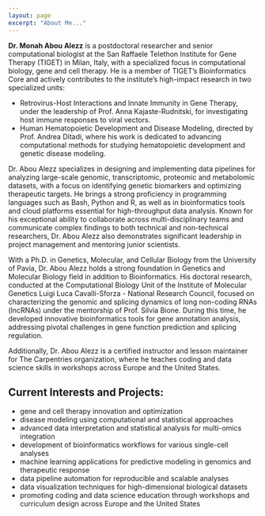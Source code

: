 ```yaml
---
layout: page
excerpt: "About Me..."
---
```


**Dr. Monah Abou Alezz** is a postdoctoral researcher and senior computational biologist at the San Raffaele Telethon Institute for Gene Therapy (TIGET) in Milan, Italy, with a specialized focus in computational biology, gene and cell therapy.  He is a member of TIGET’s Bioinformatics Core and actively contributes to the institute’s high-impact research in two specialized units:  
- Retrovirus-Host Interactions and Innate Immunity in Gene Therapy, under the leadership of Prof. Anna Kajaste-Rudnitski, for investigating host immune responses to viral vectors.
- Human Hematopoietic Development and Disease Modeling, directed by Prof. Andrea Ditadi, where his work is dedicated to advancing computational methods for studying hematopoietic development and genetic disease modeling.

Dr. Abou Alezz specializes in designing and implementing data pipelines for analyzing large-scale genomic, transcriptomic, proteomic and metabolomic datasets, with a focus on identifying genetic biomarkers and optimizing therapeutic targets. He brings a strong proficiency in programming languages such as Bash, Python and R, as well as in bioinformatics tools and cloud platforms essential for high-throughput data analysis. Known for his exceptional ability to collaborate across multi-disciplinary teams and communicate complex findings to both technical and non-technical researchers, Dr. Abou Alezz also demonstrates significant leadership in project management and mentoring junior scientists.

With a Ph.D. in Genetics, Molecular, and Cellular Biology from the University of Pavia, Dr. Abou Alezz holds a strong foundation in Genetics and Molecular Biology field in addition to Bioinformatics. His doctoral research, conducted at the Computational Biology Unit of the Institute of Molecular Genetics Luigi Luca Cavalli-Sforza - National Research Council, focused on characterizing the genomic and splicing dynamics of long non-coding RNAs (lncRNAs) under the mentorship of Prof. Silvia Bione. During this time, he developed innovative bioinformatics tools for gene annotation analysis, addressing pivotal challenges in gene function prediction and splicing regulation.

Additionally, Dr. Abou Alezz is a certified instructor and lesson maintainer for The Carpentries organization, where he teaches coding and data science skills in workshops across Europe and the United States.

## Current Interests and Projects:

- gene and cell therapy innovation and optimization
- disease modeling using computational and statistical approaches
- advanced data interpretation and statistical analysis for multi-omics integration
- development of bioinformatics workflows for various single-cell analyses
- machine learning applications for predictive modeling in genomics and therapeutic response
- data pipeline automation for reproducible and scalable analyses
- data visualization techniques for high-dimensional biological datasets
- promoting coding and data science education through workshops and curriculum design across Europe and the United States

